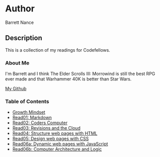 # Author
Barrett Nance

## Description
This is a collection of my readings for Codefellows.

### About Me
I'm Barrett and I think The Elder Scrolls III: Morrowind is still the best RPG ever made and that Warhammer 40K is better than Star Wars.

[My Github](https://github.com/baxance)

### Table of Contents
* [Growth Mindset](Growth_Mindset.md)
* [Read01: Markdown](Read01_Markdown.md)
* [Read02: Coders Computer](Read02_Coders_Computer.md)
* [Read03: Revisions and the Cloud](Read03_Revisions_Cloud.md)
* [Read04: Structure web pages with HTML](Read04_Structure_HTML.md)
* [Read05: Design web pages with CSS](Read05_Design_CSS.md)
* [Read06a: Dynamic web pages with JavaScript](Read06a_Dynamic_JS.md)
* [Read06b: Computer Architecture and Logic](Read06b_Computer_Architecture_Logic.md)
